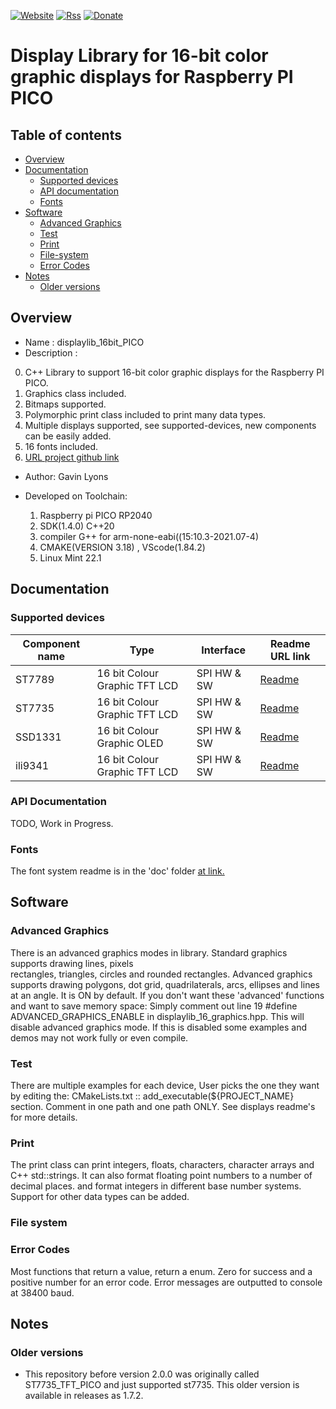 [![Website](https://img.shields.io/badge/Website-Link-blue.svg)](https://gavinlyonsrepo.github.io/)  [![Rss](https://img.shields.io/badge/Subscribe-RSS-yellow.svg)](https://gavinlyonsrepo.github.io//feed.xml)  [![Donate](https://img.shields.io/badge/Donate-PayPal-green.svg)](https://www.paypal.com/paypalme/whitelight976)

# Display Library for 16-bit color graphic displays for Raspberry PI PICO

## Table of contents

  * [Overview](#overview)
  * [Documentation](#documentation)
    * [Supported devices](#supported-devices)
    * [API documentation](#api-documentation)
    * [Fonts](#fonts)
  * [Software](#software)
    * [Advanced Graphics](#advanced-graphics)
    * [Test](#test)
    * [Print](#print)
    * [File-system](#file-system)
    * [Error Codes](#error-codes)
  * [Notes](#notes)
    * [Older versions](#older-versions)

## Overview

* Name : displaylib_16bit_PICO
* Description :

0. C++ Library to support 16-bit color graphic displays
	for the Raspberry PI PICO.
1. Graphics class included.
2. Bitmaps supported.
3. Polymorphic print class included to print many data types.
4. Multiple displays supported, see supported-devices, new components can be easily added.
5. 16 fonts included. 
6. [URL project github link](https://github.com/gavinlyonsrepo/displaylib_16bit_PICO)

* Author: Gavin Lyons

* Developed on Toolchain:
	1. Raspberry pi PICO RP2040
	2. SDK(1.4.0) C++20
	3. compiler G++ for arm-none-eabi((15:10.3-2021.07-4) 
	4. CMAKE(VERSION 3.18) , VScode(1.84.2)
	5. Linux Mint 22.1

## Documentation

### Supported devices

| Component name | Type | Interface | Readme URL link |
| -------- | ---------- | --------- | ---------- |
| ST7789 |16 bit Colour Graphic TFT LCD|SPI HW & SW| [Readme](extra/doc/st7789/README.md)|
| ST7735 |16 bit Colour Graphic TFT LCD|SPI HW & SW| [Readme](extra/doc/st7735/README.md)|
| SSD1331|16 bit Colour Graphic OLED |SPI HW & SW  | [Readme](extra/doc/ssd1331/README.md)|
| ili9341 |16 bit Colour Graphic TFT LCD |SPI HW & SW  | [Readme](extra/doc/ili9341/README.md)|

### API Documentation

TODO, Work in Progress.

### Fonts

The font system readme is in the 'doc' folder [at link.](extra/doc/fonts/README.md)

## Software

### Advanced Graphics

There is an advanced graphics modes in library.
Standard graphics supports drawing lines, pixels  
rectangles, triangles, circles and rounded rectangles.
Advanced graphics supports drawing polygons, dot grid, quadrilaterals, 
arcs, ellipses and lines at an angle. 
It is ON by default.
If you don't want these 'advanced' functions and want to save memory space: Simply 
comment out line 19 #define ADVANCED_GRAPHICS_ENABLE in displaylib_16_graphics.hpp. 
This will disable advanced graphics mode. If this is disabled some examples and demos 
may not work fully or even compile. 

### Test

There are multiple examples for each device,
User picks the one they want by editing the:
CMakeLists.txt :: add_executable(${PROJECT_NAME} section. 
Comment in one path and one path ONLY. See displays readme's for more details.

### Print

The print class can print integers, floats, characters, character arrays
and C++ std::strings. It can also format floating point numbers to a number of 
decimal places. and format integers in different base number systems.
Support for other data types can be added. 

### File system


### Error Codes 

Most functions that return a value, return a enum. 
Zero for success and a positive number for an error code. 
Error messages are outputted to console at 38400 baud.

## Notes

### Older versions

* This repository before version 2.0.0 was originally 
	called ST7735_TFT_PICO and just supported st7735. This older version
	is available in releases as 1.7.2.



